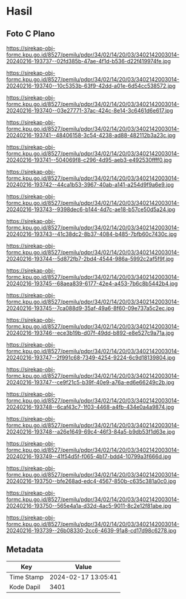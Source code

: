 # Hasil

## Foto C Plano

https://sirekap-obj-formc.kpu.go.id/8527/pemilu/pdpr/34/02/14/20/03/3402142003014-20240216-193737--02fd385b-47ae-4f1d-b536-d22f419974fe.jpg

https://sirekap-obj-formc.kpu.go.id/8527/pemilu/pdpr/34/02/14/20/03/3402142003014-20240216-193740--10c5353b-63f9-42dd-a01e-6d54cc538572.jpg

https://sirekap-obj-formc.kpu.go.id/8527/pemilu/pdpr/34/02/14/20/03/3402142003014-20240216-193740--03e27771-37ac-424c-8e14-3c6461d6e617.jpg

https://sirekap-obj-formc.kpu.go.id/8527/pemilu/pdpr/34/02/14/20/03/3402142003014-20240216-193741--48406158-3c54-4238-ad88-482112b3a23c.jpg

https://sirekap-obj-formc.kpu.go.id/8527/pemilu/pdpr/34/02/14/20/03/3402142003014-20240216-193741--504069f8-c296-4d95-aeb3-e492530ffff0.jpg

https://sirekap-obj-formc.kpu.go.id/8527/pemilu/pdpr/34/02/14/20/03/3402142003014-20240216-193742--44ca1b53-3967-40ab-a141-a254d9f9a6e9.jpg

https://sirekap-obj-formc.kpu.go.id/8527/pemilu/pdpr/34/02/14/20/03/3402142003014-20240216-193743--9398dec6-b144-4d7c-ae18-b57ce50d5a24.jpg

https://sirekap-obj-formc.kpu.go.id/8527/pemilu/pdpr/34/02/14/20/03/3402142003014-20240216-193743--41c38dc2-8b37-4084-b485-7bfb60c7430c.jpg

https://sirekap-obj-formc.kpu.go.id/8527/pemilu/pdpr/34/02/14/20/03/3402142003014-20240216-193744--5d872fb7-2bd4-4544-986a-5992c2af5f9f.jpg

https://sirekap-obj-formc.kpu.go.id/8527/pemilu/pdpr/34/02/14/20/03/3402142003014-20240216-193745--68aea839-6177-42e4-a453-7b6c8b5442b4.jpg

https://sirekap-obj-formc.kpu.go.id/8527/pemilu/pdpr/34/02/14/20/03/3402142003014-20240216-193745--7ca088d9-35af-49a6-8f60-09e737a5c2ec.jpg

https://sirekap-obj-formc.kpu.go.id/8527/pemilu/pdpr/34/02/14/20/03/3402142003014-20240216-193746--ece3b19b-d07f-49dd-b892-e8e527c9a71a.jpg

https://sirekap-obj-formc.kpu.go.id/8527/pemilu/pdpr/34/02/14/20/03/3402142003014-20240216-193747--2f991c68-7349-4254-9224-6c9d18139804.jpg

https://sirekap-obj-formc.kpu.go.id/8527/pemilu/pdpr/34/02/14/20/03/3402142003014-20240216-193747--ce9f21c5-b39f-40e9-a76a-ed6e66249c2b.jpg

https://sirekap-obj-formc.kpu.go.id/8527/pemilu/pdpr/34/02/14/20/03/3402142003014-20240216-193748--6caf43c7-1f03-4468-a4fb-434e0a4a9874.jpg

https://sirekap-obj-formc.kpu.go.id/8527/pemilu/pdpr/34/02/14/20/03/3402142003014-20240216-193748--a26e1649-69c4-46f3-84a5-b9db53f1d63e.jpg

https://sirekap-obj-formc.kpu.go.id/8527/pemilu/pdpr/34/02/14/20/03/3402142003014-20240216-193749--41f54d5f-f065-4b17-bdd4-10799a3f666d.jpg

https://sirekap-obj-formc.kpu.go.id/8527/pemilu/pdpr/34/02/14/20/03/3402142003014-20240216-193750--bfe268ad-edc4-4567-850b-c635c381a0c0.jpg

https://sirekap-obj-formc.kpu.go.id/8527/pemilu/pdpr/34/02/14/20/03/3402142003014-20240216-193750--565e4a1a-d32d-4ac5-9011-8c2e12f81abe.jpg

https://sirekap-obj-formc.kpu.go.id/8527/pemilu/pdpr/34/02/14/20/03/3402142003014-20240216-193739--26b08330-2cc6-4639-91a8-cd17d98c6278.jpg


## Metadata

| Key        | Value               |
| ---------- | ------------------- |
| Time Stamp | 2024-02-17 13:05:41 |
| Kode Dapil | 3401                |



